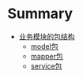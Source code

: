 # Summary

* [业务模块的包结构](mo_kuai_de_bao_jie_gou.md)
   * [model包](modelbao.md)
   * [mapper包](mapperbao.md)
   * [service包](servicebao.md)

